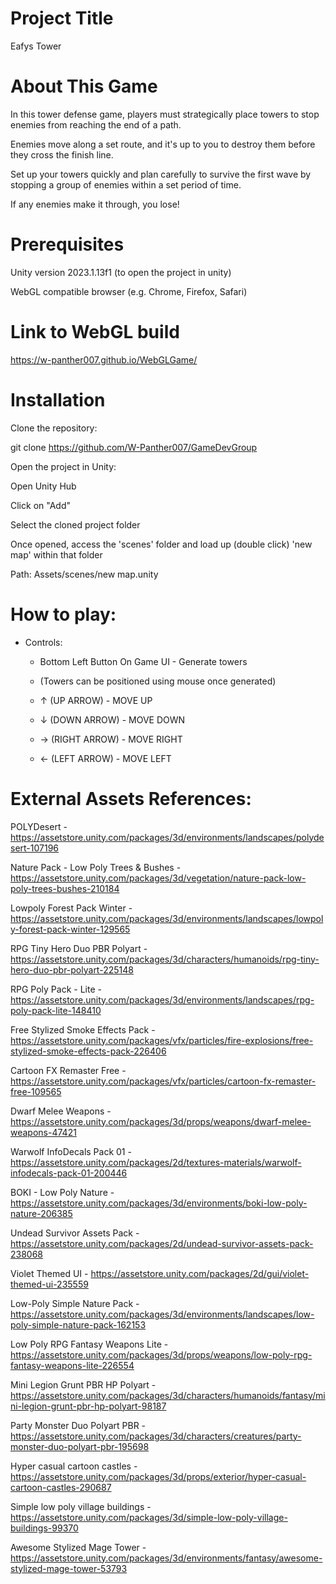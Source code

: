 # Project Title

Eafys Tower

# About This Game

In this tower defense game, players must strategically place towers to stop enemies from reaching the end of a path.

Enemies move along a set route, and it's up to you to destroy them before they cross the finish line. 

Set up your towers quickly and plan carefully to survive the first wave by stopping a group of enemies within a set period of time.

If any enemies make it through, you lose!

# Prerequisites

Unity version 2023.1.13f1 (to open the project in unity)

WebGL compatible browser (e.g. Chrome, Firefox, Safari)

# Link to WebGL build

https://w-panther007.github.io/WebGLGame/

# Installation

Clone the repository:

git clone https://github.com/W-Panther007/GameDevGroup

Open the project in Unity:

Open Unity Hub

Click on "Add"

Select the cloned project folder

Once opened, access the 'scenes' folder and load up (double click) 'new map' within that folder

Path: Assets/scenes/new map.unity



# How to play:

  - Controls:

    - Bottom Left Button On Game UI - Generate towers

    - (Towers can be positioned using mouse once generated)

    - ↑ (UP ARROW) - MOVE UP

    - ↓ (DOWN ARROW) - MOVE DOWN

    - → (RIGHT ARROW) - MOVE RIGHT

    - ← (LEFT ARROW) - MOVE LEFT

# External Assets References:

POLYDesert - https://assetstore.unity.com/packages/3d/environments/landscapes/polydesert-107196

Nature Pack - Low Poly Trees & Bushes - https://assetstore.unity.com/packages/3d/vegetation/nature-pack-low-poly-trees-bushes-210184

Lowpoly Forest Pack Winter - https://assetstore.unity.com/packages/3d/environments/landscapes/lowpoly-forest-pack-winter-129565

RPG Tiny Hero Duo PBR Polyart - https://assetstore.unity.com/packages/3d/characters/humanoids/rpg-tiny-hero-duo-pbr-polyart-225148

RPG Poly Pack - Lite - https://assetstore.unity.com/packages/3d/environments/landscapes/rpg-poly-pack-lite-148410

Free Stylized Smoke Effects Pack - https://assetstore.unity.com/packages/vfx/particles/fire-explosions/free-stylized-smoke-effects-pack-226406

Cartoon FX Remaster Free - https://assetstore.unity.com/packages/vfx/particles/cartoon-fx-remaster-free-109565

Dwarf Melee Weapons - https://assetstore.unity.com/packages/3d/props/weapons/dwarf-melee-weapons-47421

Warwolf InfoDecals Pack 01 - https://assetstore.unity.com/packages/2d/textures-materials/warwolf-infodecals-pack-01-200446

BOKI - Low Poly Nature - https://assetstore.unity.com/packages/3d/environments/boki-low-poly-nature-206385

Undead Survivor Assets Pack - https://assetstore.unity.com/packages/2d/undead-survivor-assets-pack-238068

Violet Themed UI - https://assetstore.unity.com/packages/2d/gui/violet-themed-ui-235559

Low-Poly Simple Nature Pack - https://assetstore.unity.com/packages/3d/environments/landscapes/low-poly-simple-nature-pack-162153

Low Poly RPG Fantasy Weapons Lite - https://assetstore.unity.com/packages/3d/props/weapons/low-poly-rpg-fantasy-weapons-lite-226554

Mini Legion Grunt PBR HP Polyart - https://assetstore.unity.com/packages/3d/characters/humanoids/fantasy/mini-legion-grunt-pbr-hp-polyart-98187

Party Monster Duo Polyart PBR - https://assetstore.unity.com/packages/3d/characters/creatures/party-monster-duo-polyart-pbr-195698

Hyper casual cartoon castles - https://assetstore.unity.com/packages/3d/props/exterior/hyper-casual-cartoon-castles-290687

Simple low poly village buildings - https://assetstore.unity.com/packages/3d/simple-low-poly-village-buildings-99370

Awesome Stylized Mage Tower - https://assetstore.unity.com/packages/3d/environments/fantasy/awesome-stylized-mage-tower-53793
